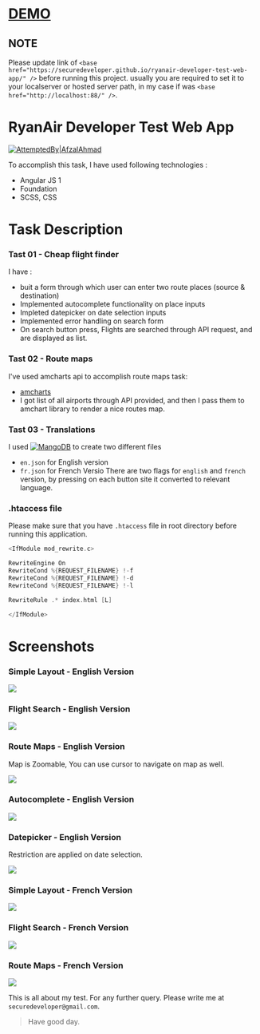 # [DEMO](https://securedeveloper.github.io/ryanair-developer-test-web-app/)

## NOTE 

Please update link of `<base href="https://securedeveloper.github.io/ryanair-developer-test-web-app/" />` before running this project.
usually you are required to set it to your localserver or hosted server path, in my case if was `<base href="http://localhost:88/" />`.

# RyanAir Developer Test Web App 

[![AttemptedBy|AfzalAhmad](http://hillnews.tv/snapshots/attempted_by.png)](mailto://securedeveloper@gmail.com)

To accomplish this task, I have used following technologies : 

  - Angular JS 1
  - Foundation
  - SCSS, CSS

# Task Description
### Tast 01 - Cheap flight finder
I have :
 - buit a form through which user can enter two route places (source & destination)
 - Implemented autocomplete functionality on place inputs
 - Impleted datepicker on date selection inputs
- Implemented error handling on search form
- On search button press, Flights are searched through API request, and are displayed as list.

### Tast 02 - Route maps

I've used amcharts api to accomplish route maps task:
  - [amcharts](https://www.amcharts.com/)
  - I got list of all airports through API provided, and then I pass them to amchart library to render a nice routes map.

### Tast 03 - Translations

I used [![MangoDB](https://perlmaven.com/img/mongodb-logo.png)](https://www.mongodb.com/) to create two different files
 - `en.json` for English version
 - `fr.json` for French Versio
There are two flags for `english` and `french` version, by pressing on each button site it converted to relevant language.

### .htaccess file

Please make sure that you have `.htaccess` file in root directory before running this application.

```c
<IfModule mod_rewrite.c>

RewriteEngine On
RewriteCond %{REQUEST_FILENAME} !-f 
RewriteCond %{REQUEST_FILENAME} !-d 
RewriteCond %{REQUEST_FILENAME} !-l

RewriteRule .* index.html [L]

</IfModule>
```

# Screenshots

### Simple Layout - English Version
![](http://hillnews.tv/snapshots/EN_000.png)
### Flight Search - English Version
![](http://hillnews.tv/snapshots/EN_001.png)
### Route Maps - English Version
Map is Zoomable, You can use cursor to navigate on map as well.

![](http://hillnews.tv/snapshots/EN_002.png)
### Autocomplete - English Version
![](http://hillnews.tv/snapshots/EN_003.png)
### Datepicker - English Version 
Restriction are applied on date selection.

![](http://hillnews.tv/snapshots/EN_004.png)
### Simple Layout - French Version
![](http://hillnews.tv/snapshots/FR_000.png)
### Flight Search - French Version
![](http://hillnews.tv/snapshots/FR_001.png)
### Route Maps - French Version
![](http://hillnews.tv/snapshots/FR_002.png)


This is all about my test. For any further query. Please write me at `securedeveloper@gmail.com`.

 > Have good day.

